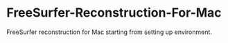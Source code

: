 # FreeSurfer-Reconstruction-For-Mac
FreeSurfer reconstruction for Mac starting from setting up environment. 
